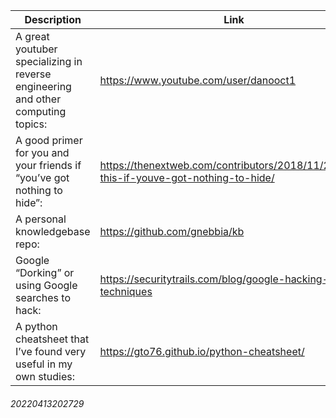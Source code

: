 Description | Link
------------ | ------------
A great youtuber specializing in reverse engineering and other computing topics: | https://www.youtube.com/user/danooct1
A good primer for you and your friends if “you’ve got nothing to hide”: | https://thenextweb.com/contributors/2018/11/20/read-this-if-youve-got-nothing-to-hide/
A personal knowledgebase repo: | https://github.com/gnebbia/kb
Google “Dorking” or using Google searches to hack: | https://securitytrails.com/blog/google-hacking-techniques
A python cheatsheet that I’ve found very useful in my own studies: | https://gto76.github.io/python-cheatsheet/
###### 20220413202729
